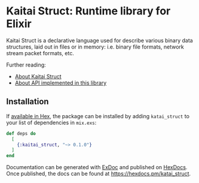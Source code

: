 # Kaitai Struct: Runtime library for Elixir

Kaitai Struct is a declarative language used for describe various binary data structures, laid out in files or in memory: i.e. binary file formats, network stream packet formats, etc.

Further reading:

- [About Kaitai Struct](https://kaitai.io/)
- [About API implemented in this library](https://doc.kaitai.io/stream_api.html)

## Installation

If [available in Hex](https://hex.pm/docs/publish), the package can be installed
by adding `katai_struct` to your list of dependencies in `mix.exs`:

```elixir
def deps do
  [
    {:kaitai_struct, "~> 0.1.0"}
  ]
end
```

Documentation can be generated with [ExDoc](https://github.com/elixir-lang/ex_doc)
and published on [HexDocs](https://hexdocs.pm). Once published, the docs can
be found at <https://hexdocs.pm/katai_struct>.

